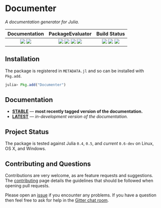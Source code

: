 
# Documenter

*A documentation generator for Julia.*

| **Documentation**                                                               | **PackageEvaluator**                                                                            | **Build Status**                                                                                |
|:-------------------------------------------------------------------------------:|:-----------------------------------------------------------------------------------------------:|:-----------------------------------------------------------------------------------------------:|
| [![][docs-stable-img]][docs-stable-url] [![][docs-latest-img]][docs-latest-url] | [![][pkg-0.4-img]][pkg-0.4-url] [![][pkg-0.5-img]][pkg-0.5-url] [![][pkg-0.6-img]][pkg-0.6-url] [![][pkg-0.7-img]][pkg-0.7-url] | [![][travis-img]][travis-url] [![][appveyor-img]][appveyor-url] [![][codecov-img]][codecov-url] |


## Installation

The package is registered in `METADATA.jl` and so can be installed with `Pkg.add`.

```julia
julia> Pkg.add("Documenter")
```

## Documentation

- [**STABLE**][docs-stable-url] &mdash; **most recently tagged version of the documentation.**
- [**LATEST**][docs-latest-url] &mdash; *in-development version of the documentation.*

## Project Status

The package is tested against Julia `0.4`, `0.5`, and *current* `0.6-dev` on Linux, OS X, and Windows.

## Contributing and Questions

Contributions are very welcome, as are feature requests and suggestions. The [contributing][contrib-url] page details the guidelines that should be followed when opening pull requests.

Please open an [issue][issues-url] if you encounter any problems. If you have a question then feel free to ask for help in the [Gitter chat room][gitter-url].

[gitter-url]: https://gitter.im/juliadocs/users

[contrib-url]: https://juliadocs.github.io/Documenter.jl/latest/man/contributing/

[docs-latest-img]: https://img.shields.io/badge/docs-latest-blue.svg
[docs-latest-url]: https://juliadocs.github.io/Documenter.jl/latest

[docs-stable-img]: https://img.shields.io/badge/docs-stable-blue.svg
[docs-stable-url]: https://juliadocs.github.io/Documenter.jl/stable

[travis-img]: https://travis-ci.org/JuliaDocs/Documenter.jl.svg?branch=master
[travis-url]: https://travis-ci.org/JuliaDocs/Documenter.jl

[appveyor-img]: https://ci.appveyor.com/api/projects/status/egdu3hrptf3mnfc6/branch/master?svg=true
[appveyor-url]: https://ci.appveyor.com/project/MichaelHatherly/documenter-jl-bqgcw/branch/master

[codecov-img]: https://codecov.io/gh/JuliaDocs/Documenter.jl/branch/master/graph/badge.svg
[codecov-url]: https://codecov.io/gh/JuliaDocs/Documenter.jl

[issues-url]: https://github.com/JuliaDocs/Documenter.jl/issues

[pkg-0.4-img]: http://pkg.julialang.org/badges/Documenter_0.4.svg
[pkg-0.4-url]: http://pkg.julialang.org/?pkg=Documenter&ver=0.4
[pkg-0.5-img]: http://pkg.julialang.org/badges/Documenter_0.5.svg
[pkg-0.5-url]: http://pkg.julialang.org/?pkg=Documenter&ver=0.5
[pkg-0.6-img]: http://pkg.julialang.org/badges/Documenter_0.6.svg
[pkg-0.6-url]: http://pkg.julialang.org/?pkg=Documenter&ver=0.6
[pkg-0.7-img]: http://pkg.julialang.org/badges/Documenter_0.7.svg
[pkg-0.7-url]: http://pkg.julialang.org/?pkg=Documenter&ver=0.7

